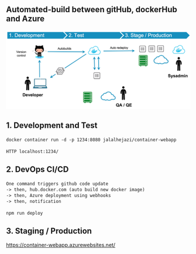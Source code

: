 ## Automated-build between gitHub, dockerHub and Azure

<img   src="https://raw.githubusercontent.com/Jalalhejazi/container-webapp/master/public/ci-cd-workflow.png" alt="ci cd"/></img>


## 1. Development and Test

```
docker container run -d -p 1234:8080 jalalhejazi/container-webapp

HTTP localhost:1234/
```


## 2. DevOps CI/CD 

```
One command triggers github code update 
-> then, hub.docker.com (auto build new docker image) 
-> then, Azure deployment using webhooks
-> then, notification 

npm run deploy

```

## 3. Staging / Production 

https://container-webapp.azurewebsites.net/

